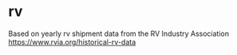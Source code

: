 # rv

Based on yearly rv shipment data from the RV Industry Association https://www.rvia.org/historical-rv-data